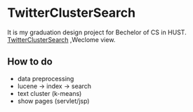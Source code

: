 # TwitterClusterSearch

It is my graduation design project for Bechelor of CS in HUST. 
[TwitterClusterSearch](https://github.com/Louffy/WeiboSearch) ,Weclome view.

## How to do
* data preprocessing
* lucene -> index -> search
* text cluster (k-means)
* show pages (servlet/jsp)
